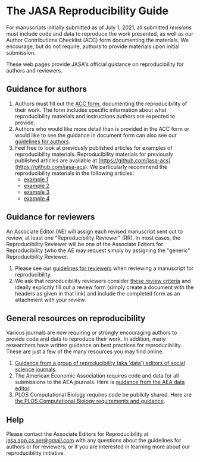 # The JASA Reproducibility Guide

For manuscripts initially submitted as of July 1, 2021, all submitted *revisions* must include code and data to reproduce the work presented, as well as our Author Contributions Checklist (ACC) form documenting the materials. We encourage, but do not require, authors to provide materials upon initial submission.

These web pages provide JASA's official guidance on reproducibility for authors and reviewers. 

## Guidance for authors

1. Authors must fill out the [ACC form](pages/acc.html), documenting the reproducibility of their work. The form includes specific information about what reproducibility materials and instructions authors are expected to provide.
2. Authors who would like more detail than is provided in the ACC form or would like to see the guidance in document form can also see our [guidelines for authors](pages/author-guidelines).
3. Feel free to look at previously published articles for examples of reproducibility materials. Reproducibility materials for previously published articles are available at [https://github.com/jasa-acs](https://github.com/jasa-acs). We particularly recommend the reproducibility materials in the following articles:
   - [example 1](https://github.com/jasa-acs/Value-of-Information-Sensitivity-Analysis-and-Research-Design-in-Bayesian-Evidence-Synthesis)
   - [example 2](https://github.com/jasa-acs/Modeling-Bronchiolitis-Incidence-Proportions-in-the-Presence-of-Spatio-Temporal-Uncertainty)
   - [example 3](https://github.com/jasa-acs/Penalized-and-Constrained-Optimization-An-Application-to-High-Dimensional-Website-Advertising)
   - [example 4](https://github.com/jasa-acs/Quantile-Function-on-Scalar-Regression-Analysis-for-Distributional-Data)

## Guidance for reviewers

An Associate Editor (AE) will assign each revised manuscript sent out to review, at least one "Reproducibility Reviewer" (RR). In most cases, the Reproducibility Reviewer will be one of the Associate Editors for Reproducibility (who the AE may request simply by assigning the "generic" Reproducibility Reviewer. 

1. Please see our [guidelines for reviewers](pages/reviewer-guidelines) when reviewing a manuscript for reproducibility.
2. We ask that reproducibility reviewers consider [these review criteria](pages/review-form) and ideally explicitly fill out a review form (simply create a document with the headers as given in that link) and include the completed form as an attachment with your review.

## General resources on reproducibility

Various journals are now requiring or strongly encouraging authors to provide code and data to reproduce their work. In addition, many researchers have written guidance on best practices for reproducibility. These are just a few of the many resources you may find online.

1. [Guidance from a group of reproducibility (aka 'data') editors of social science journals](https://social-science-data-editors.github.io/guidance).
2. The American Economic Association requires code and data for all submissions to the AEA journals. Here is [guidance from the AEA data editor](https://aeadataeditor.github.io/aea-de-guidance).
3. PLOS Computational Biology requires code be publicly shared. Here are [the PLOS Computational Biology requirements and guidance](https://journals.plos.org/ploscompbiol/s/code-availability).

## Help

Please contact the Associate Editors for Reproducibility at [jasa.app.cs.aer@gmail.com](mailto:jasa.app.cs.aer@gmail.com) with any questions about the guidelines for authors or for reviewers, or if you are interested in learning more about our reproducibility initiative.
